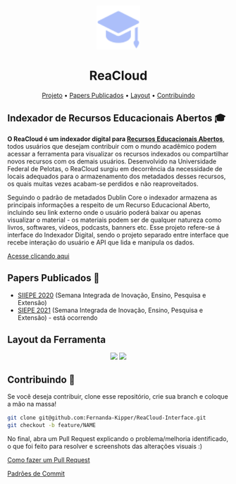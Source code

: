 <p align="center">
  <img src="./src/Images/icon.png" width="100" />
</p>

<h1 align="center">
  ReaCloud
</h1>

<p align="center">
 <a href="#project">Projeto</a> •
 <a href="#paper">Papers Publicados</a> •
 <a href="#layout">Layout</a> • 
 <a href="#contribute">Contribuindo</a>
</p>

<h2 id="project">Indexador de Recursos Educacionais Abertos 🎓</h2>

**O ReaCloud é um indexador digital para [Recursos Educacionais Abertos](https://www.gov.br/capes/pt-br/acesso-a-informacao/acoes-e-programas/educacao-a-distancia/uab/rea#:~:text=Recursos%20Educacionais%20Abertos%20(REA)%20s%C3%A3o,utilizados%20ou%20adaptados%20por%20terceiros.)**, todos usuários que desejam contribuir com o mundo acadêmico podem acessar a ferramenta
para visualizar os recursos indexados ou compartilhar novos recursos com os demais usuários. Desenvolvido na Universidade Federal de Pelotas, o ReaCloud surgiu em decorrência da necessidade de locais adequados para o armazenamento dos metadados desses recursos, os quais muitas vezes acabam-se perdidos e não reaproveitados.

Seguindo o padrão de metadados Dublin Core o indexador armazena as principais informações a respeito de um Recurso Educacional Aberto, incluindo seu link externo onde o usuário poderá baixar ou apenas visualizar o material - os materiais podem ser de qualquer natureza como livros, softwares, videos, podcasts, banners etc. Esse projeto refere-se á interface do Indexador Digital, sendo o projeto separado entre interface que recebe interação do usuário e API que lida e manipula os dados.

<a align="center" href="https://reacloud.vercel.app" />
  Acesse clicando aqui
</a>

<h2 id="paper">Papers Publicados 📃</h2>

 - [SIIEPE 2020](https://cti.ufpel.edu.br/siepe/arquivos/2020/CE_02270.pdf) (Semana Integrada de Inovação, Ensino, Pesquisa e Extensão) 
 - [SIEPE 2021](https://wp.ufpel.edu.br/siiepe/) (Semana Integrada de Inovação, Ensino, Pesquisa e Extensão) - está ocorrendo 

<h2 id="layout">Layout da Ferramenta</h2>
<p align="center">
  <img src="https://user-images.githubusercontent.com/61896274/130973490-62cb769f-b59f-41da-9cd5-128f318fa33f.png" width="400"/>
  <img src="https://user-images.githubusercontent.com/61896274/130973759-feddf43b-53d4-4166-b8bf-716ad0ef906e.png" width="400"/>
</p>

<h2 id="contribute">Contribuindo 🚀</h2>

Se você deseja contribuir, clone esse repositório, crie sua branch e coloque a mão na massa!

```bash
git clone git@github.com:Fernanda-Kipper/ReaCloud-Interface.git
git checkout -b feature/NAME
```

 No final, abra um Pull Request explicando o problema/melhoria identificado, o que foi feito para resolver e screenshots das alterações visuais :)

[Como fazer um Pull Request](https://www.atlassian.com/br/git/tutorials/making-a-pull-request)

[Padrões de Commit](https://github.com/iuricode/padroes-de-commits)
